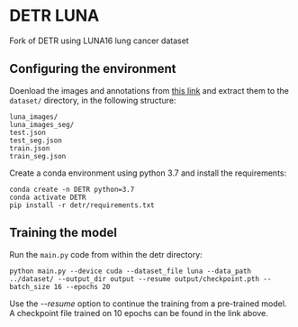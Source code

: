 # DETR LUNA
Fork of DETR using LUNA16 lung cancer dataset

## Configuring the environment
Doenload the images and annotations from [this link](https://drive.google.com/drive/folders/1OV2L7uz6oF4ac_XOd5iDsUWiG1eVaSN1?usp=sharing) and extract them to the `dataset/` directory, in the following structure:
```shell
luna_images/
luna_images_seg/
test.json
test_seg.json
train.json
train_seg.json
```

Create a conda environment using python 3.7 and install the requirements:
```console
conda create -n DETR python=3.7
conda activate DETR
pip install -r detr/requirements.txt
```

## Training the model
Run the `main.py` code from within the detr directory:
```console
python main.py --device cuda --dataset_file luna --data_path ../dataset/ --output_dir output --resume output/checkpoint.pth --batch_size 16 --epochs 20
```

Use the *--resume* option to continue the training from a pre-trained model. A checkpoint file trained on 10 epochs can be found in the link above.
